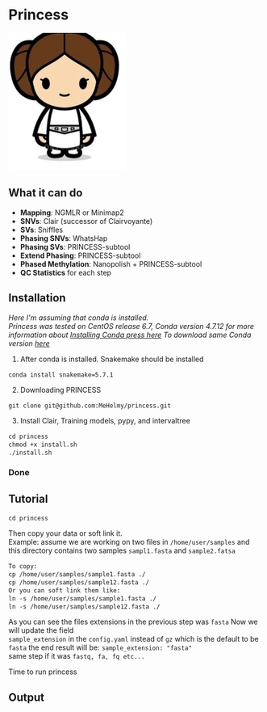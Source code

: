 # Princess
![princess](./pictures/leia_.png)

## What it can do

* __Mapping__:  NGMLR or Minimap2
* __SNVs__: Clair (successor of Clairvoyante)
* __SVs__: Sniffles
* __Phasing SNVs__: WhatsHap
* __Phasing SVs__: PRINCESS-subtool
* __Extend Phasing__: PRINCESS-subtool
* __Phased Methylation__: Nanopolish + PRINCESS-subtool
* __QC Statistics__ for each step

## Installation
*Here I'm assuming that conda is installed.  
Princess was tested on CentOS release 6.7, Conda version 4.7.12
for more information about [Installing Conda press here](https://bioconda.github.io/user/install.html#install-conda, "Install Conda")
To download same Conda version [here](https://repo.continuum.io/miniconda/Miniconda3-4.7.12-Linux-x86_64.sh "Conda 4.7.12")*

1. After conda is installed. Snakemake should be installed
~~~
conda install snakemake=5.7.1
~~~
2. Downloading PRINCESS  
~~~
git clone git@github.com:MeHelmy/princess.git
~~~
3. Install Clair, Training models, pypy, and intervaltree
~~~
cd princess
chmod +x install.sh
./install.sh
~~~
### __Done__

## Tutorial
~~~
cd princess
~~~
Then copy your data or soft link it.  
Example: assume we are working on two files in `/home/user/samples`
and this directory contains two samples `sampl1.fasta` and `sample2.fatsa`
~~~
To copy:
cp /home/user/samples/sample1.fasta ./
cp /home/user/samples/sample12.fasta ./
Or you can soft link them like:
ln -s /home/user/samples/sample1.fasta ./
ln -s /home/user/samples/sample12.fasta ./
~~~
As you can see the files extensions in the previous step was `fasta` Now we will update the field  
`sample_extension` in the `config.yaml` instead of `gz` which is the default to be `fasta` the end result will be: `sample_extension: "fasta"`  
same step if it was `fastq, fa, fq etc...`

Time to run princess


## Output
